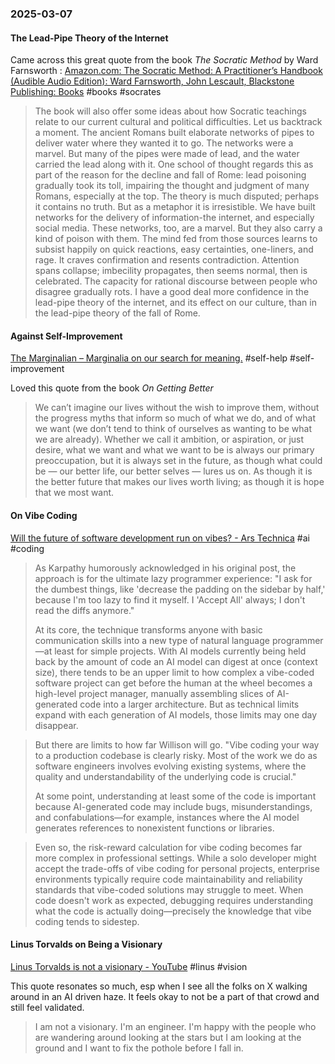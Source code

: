 ### 2025-03-07
#### The Lead-Pipe Theory of the Internet
Came across this great quote from the book _The Socratic Method_ by Ward Farnsworth : [Amazon.com: The Socratic Method: A Practitioner’s Handbook (Audible Audio Edition): Ward Farnsworth, John Lescault, Blackstone Publishing: Books](https://www.amazon.com/dp/B0954XFJ4R) #books #socrates

> The book will also offer some ideas about how Socratic teachings relate to our current cultural and political difficulties. Let us backtrack a moment. The ancient Romans built elaborate networks of pipes to deliver water where they wanted it to go. The networks were a marvel. But many of the pipes were made of lead, and the water carried the lead along with it. One school of thought regards this as part of the reason for the decline and fall of Rome: lead poisoning gradually took its toll, impairing the thought and judgment of many Romans, especially at the top. The theory is much disputed; perhaps it contains no truth. But as a metaphor it is irresistible. We have built networks for the delivery of information-the internet, and especially social media. These networks, too, are a marvel. But they also carry a kind of poison with them. The mind fed from those sources learns to subsist happily on quick reactions, easy certainties, one-liners, and rage. It craves confirmation and resents contradiction. Attention spans collapse; imbecility propagates, then seems normal, then is celebrated. The capacity for rational discourse between people who disagree gradually rots. I have a good deal more confidence in the lead-pipe theory of the internet, and its effect on our culture, than in the lead-pipe theory of the fall of Rome.


#### Against Self-Improvement
[The Marginalian – Marginalia on our search for meaning.](https://www.themarginalian.org/) #self-help #self-improvement 

Loved this quote from the book _On Getting Better_

> We can’t imagine our lives without the wish to improve them, without the progress myths that inform so much of what we do, and of what we want (we don’t tend to think of ourselves as wanting to be what we are already). Whether we call it ambition, or aspiration, or just desire, what we want and what we want to be is always our primary preoccupation, but it is always set in the future, as though what could be — our better life, our better selves — lures us on. As though it is the better future that makes our lives worth living; as though it is hope that we most want.

#### On Vibe Coding
[Will the future of software development run on vibes? - Ars Technica](https://arstechnica.com/ai/2025/03/is-vibe-coding-with-ai-gnarly-or-reckless-maybe-some-of-both/) #ai #coding 

> As Karpathy humorously acknowledged in his original post, the approach is for the ultimate lazy programmer experience: "I ask for the dumbest things, like 'decrease the padding on the sidebar by half,' because I'm too lazy to find it myself. I 'Accept All' always; I don't read the diffs anymore."
> 
> At its core, the technique transforms anyone with basic communication skills into a new type of natural language programmer—at least for simple projects. With AI models currently being held back by the amount of code an AI model can digest at once (context size), there tends to be an upper limit to how complex a vibe-coded software project can get before the human at the wheel becomes a high-level project manager, manually assembling slices of AI-generated code into a larger architecture. But as technical limits expand with each generation of AI models, those limits may one day disappear.

> But there are limits to how far Willison will go. "Vibe coding your way to a production codebase is clearly risky. Most of the work we do as software engineers involves evolving existing systems, where the quality and understandability of the underlying code is crucial."
> 
> At some point, understanding at least some of the code is important because AI-generated code may include bugs, misunderstandings, and confabulations—for example, instances where the AI model generates references to nonexistent functions or libraries.

> Even so, the risk-reward calculation for vibe coding becomes far more complex in professional settings. While a solo developer might accept the trade-offs of vibe coding for personal projects, enterprise environments typically require code maintainability and reliability standards that vibe-coded solutions may struggle to meet. When code doesn't work as expected, debugging requires understanding what the code is actually doing—precisely the knowledge that vibe coding tends to sidestep.

#### Linus Torvalds on Being a Visionary
[Linus Torvalds is not a visionary - YouTube](https://www.youtube.com/watch?v=I-YL0BeWZyU) #linus #vision

This quote resonates so much, esp when I see all the folks on X walking around in an AI driven haze. It feels okay to not be a part of that crowd and still feel validated.

> I am not a visionary. I'm an engineer. I'm happy with the people who are wandering around looking at the stars but I am looking at the ground and I want to fix the pothole before I fall in.
